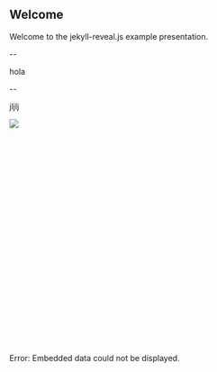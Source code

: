 ## Welcome

Welcome to the jekyll-reveal.js example presentation.



--


hola

--

jljlj




<img src="{{ site.baseurl }}/img/pc1.gif">


<object data="http://play.grafana.org/dashboard/db/annotations?from=1455860184310&to=1455868164854" width="100%" height="700">
    <embed src="http://play.grafana.org/dashboard/db/annotations?from=1455860184310&to=1455868164854" width="550" height="400"> </embed>
    Error: Embedded data could not be displayed.
</object>


